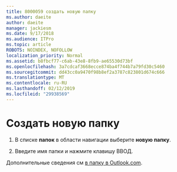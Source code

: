 ```yaml
---
title: 8000059 создать новую папку
ms.author: daeite
author: daeite
manager: jackiesm
ms.date: 9/17/2018
ms.audience: ITPro
ms.topic: article
ROBOTS: NOINDEX, NOFOLLOW
localization_priority: Normal
ms.assetid: b8fbcf77-c6ab-43e8-8fb9-ae65530d73bf
ms.openlocfilehash: 3a7cdcaf3668ecce874ba4f744b7a79fd30c5460
ms.sourcegitcommit: dd43cc0a9470f98b8ef2a3787c823801d674c666
ms.translationtype: MT
ms.contentlocale: ru-RU
ms.lasthandoff: 02/12/2019
ms.locfileid: "29938569"
---
```

# <a name="create-a-new-folder"></a>Создать новую папку

1. В списке **папок** в области навигации выберите **новую папку**. 
    
2. Введите имя папки и нажмите клавишу ВВОД.
    
Дополнительные сведения см [в папку в Outlook.com](https://support.office.com/article/5fa8de74-3562-4729-ac1d-5599f470b25a).
  

